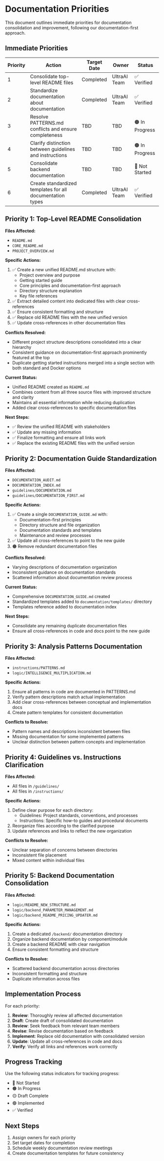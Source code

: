 # Documentation Priorities

This document outlines immediate priorities for documentation consolidation and improvement, following our documentation-first approach.

## Immediate Priorities

| Priority | Action | Target Date | Owner | Status |
|----------|--------|-------------|-------|--------|
| 1 | Consolidate top-level README files | Completed | UltraAI Team | ✅ Verified |
| 2 | Standardize documentation about documentation | Completed | UltraAI Team | ✅ Verified |
| 3 | Resolve PATTERNS.md conflicts and ensure completeness | TBD | TBD | 🟠 In Progress |
| 4 | Clarify distinction between guidelines and instructions | TBD | TBD | 🟠 In Progress |
| 5 | Consolidate backend documentation | TBD | TBD | 🔴 Not Started |
| 6 | Create standardized templates for all documentation types | Completed | UltraAI Team | ✅ Verified |

## Priority 1: Top-Level README Consolidation

**Files Affected:**

- `README.md`
- `CORE_README.md`
- `PROJECT_OVERVIEW.md`

**Specific Actions:**

1. ✅ Create a new unified README.md structure with:
   - Project overview and purpose
   - Getting started guide
   - Core principles and documentation-first approach
   - Directory structure explanation
   - Key file references
2. ✅ Extract detailed content into dedicated files with clear cross-references
3. ✅ Ensure consistent formatting and structure
4. ✅ Replace old README files with the new unified version
5. ✅ Update cross-references in other documentation files

**Conflicts Resolved:**

- Different project structure descriptions consolidated into a clear hierarchy
- Consistent guidance on documentation-first approach prominently featured at the top
- Duplicate getting started instructions merged into a single section with both standard and Docker options

**Current Status:**

- Unified README created as `README.md`
- Combines content from all three source files with improved structure and clarity
- Maintains all essential information while reducing duplication
- Added clear cross-references to specific documentation files

**Next Steps:**

- ✅ Review the unified README with stakeholders
- ✅ Update any missing information
- ✅ Finalize formatting and ensure all links work
- ✅ Replace the existing README files with the unified version

## Priority 2: Documentation Guide Standardization

**Files Affected:**

- `DOCUMENTATION_AUDIT.md`
- `DOCUMENTATION_INDEX.md`
- `guidelines/DOCUMENTATION.md`
- `guidelines/DOCUMENTATION_FIRST.md`

**Specific Actions:**

1. ✅ Create a single `DOCUMENTATION_GUIDE.md` with:
   - Documentation-first principles
   - Directory structure and file organization
   - Documentation standards and templates
   - Maintenance and review processes
2. ✅ Update all cross-references to point to the new guide
3. 🟠 Remove redundant documentation files

**Conflicts Resolved:**

- Varying descriptions of documentation organization
- Inconsistent guidance on documentation standards
- Scattered information about documentation review process

**Current Status:**

- Comprehensive `DOCUMENTATION_GUIDE.md` created
- Standardized templates added to `documentation/templates/` directory
- Templates reference added to documentation index

**Next Steps:**

- Consolidate any remaining duplicate documentation files
- Ensure all cross-references in code and docs point to the new guide

## Priority 3: Analysis Patterns Documentation

**Files Affected:**

- `instructions/PATTERNS.md`
- `logic/INTELLIGENCE_MULTIPLICATION.md`

**Specific Actions:**

1. Ensure all patterns in code are documented in PATTERNS.md
2. Verify pattern descriptions match actual implementation
3. Add clear cross-references between conceptual and implementation docs
4. Create pattern templates for consistent documentation

**Conflicts to Resolve:**

- Pattern names and descriptions inconsistent between files
- Missing documentation for some implemented patterns
- Unclear distinction between pattern concepts and implementation

## Priority 4: Guidelines vs. Instructions Clarification

**Files Affected:**

- All files in `/guidelines/`
- All files in `/instructions/`

**Specific Actions:**

1. Define clear purpose for each directory:
   - Guidelines: Project standards, conventions, and processes
   - Instructions: Specific how-to guides and procedural documents
2. Reorganize files according to the clarified purpose
3. Update references and links to reflect the new organization

**Conflicts to Resolve:**

- Unclear separation of concerns between directories
- Inconsistent file placement
- Mixed content within individual files

## Priority 5: Backend Documentation Consolidation

**Files Affected:**

- `logic/README_NEW_STRUCTURE.md`
- `logic/backend_PARAMETER_MANAGEMENT.md`
- `logic/backend_README_PRICING_UPDATER.md`

**Specific Actions:**

1. Create a dedicated `/backend/` documentation directory
2. Organize backend documentation by component/module
3. Create a backend README with clear navigation
4. Ensure consistent formatting and structure

**Conflicts to Resolve:**

- Scattered backend documentation across directories
- Inconsistent formatting and structure
- Duplicate information across files

## Implementation Process

For each priority:

1. **Review**: Thoroughly review all affected documentation
2. **Draft**: Create draft of consolidated documentation
3. **Review**: Seek feedback from relevant team members
4. **Revise**: Revise documentation based on feedback
5. **Implement**: Replace old documentation with consolidated version
6. **Update**: Update all cross-references in code and docs
7. **Verify**: Verify all links and references work correctly

## Progress Tracking

Use the following status indicators for tracking progress:

- 🔴 Not Started
- 🟠 In Progress
- 🟡 Draft Complete
- 🟢 Implemented
- ✅ Verified

## Next Steps

1. Assign owners for each priority
2. Set target dates for completion
3. Schedule weekly documentation review meetings
4. Create documentation templates for future consistency
